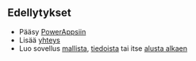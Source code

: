 ## <a name="prerequisites"></a>Edellytykset
* Pääsy [PowerAppsiin](https://web.powerapps.com)
* Lisää [yhteys](../maker/canvas-apps/add-manage-connections.md)
* Luo sovellus [mallista](../maker/canvas-apps/get-started-test-drive.md), [tiedoista](../maker/canvas-apps/get-started-create-from-data.md) tai itse [alusta alkaen](../maker/canvas-apps/get-started-create-from-blank.md)
